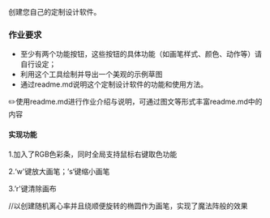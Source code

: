 创建您自己的定制设计软件。

### 作业要求

- 至少有两个功能按钮，这些按钮的具体功能（如画笔样式、颜色、动作等）请自行设定；
- 利用这个工具绘制并导出一个美观的示例草图
- 通过readme.md说明这个定制设计软件的功能和使用方法。

✏️使用readme.md进行作业介绍与说明，可通过图文等形式丰富readme.md中的内容



#### 实现功能

1.加入了RGB色彩条，同时全局支持鼠标右键取色功能

2.‘w'键放大画笔；’s‘键缩小画笔

3.’r'键清除画布

//以创建随机离心率并且绕顺便旋转的椭圆作为画笔，实现了魔法阵般的效果